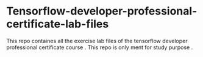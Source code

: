 # Tensorflow-developer-professional-certificate-lab-files
This repo containes all the exercise lab files of the tensorflow developer professional certificate course . This repo is only ment for study purpose .  
